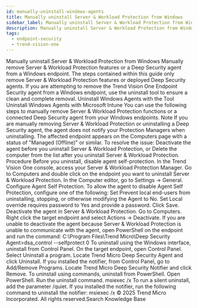 ```yaml
---
id: manually-uninstall-windows-agents
title: Manually uninstall Server & Workload Protection from Windows
sidebar_label: Manually uninstall Server & Workload Protection from Windows
description: Manually uninstall Server & Workload Protection from Windows
tags:
  - endpoint-security
  - trend-vision-one
---
```


 Manually uninstall Server & Workload Protection from Windows Manually remove Server & Workload Protection features or a Deep Security agent from a Windows endpoint. The steps contained within this guide only remove Server & Workload Protection features or deployed Deep Security agents. If you are attempting to remove the Trend Vision One Endpoint Security agent from a Windows endpoint, use the uninstall tool to ensure a clean and complete removal. Uninstall Windows Agents with the Tool Uninstall Windows Agents with Microsoft Intune You can use the following steps to manually remove Server & Workload Protection functions or a connected Deep Security agent from your Windows endpoints. Note If you are manually removing Server & Workload Protection or uninstalling a Deep Security agent, the agent does not notify your Protection Managers when uninstalling. The affected endpoint appears on the Computers page with a status of "Managed (Offline)" or similar. To resolve the issue: Deactivate the agent before you uninstall Server & Workload Protection, or Delete the computer from the list after you uninstall Server & Workload Protection. Procedure Before you uninstall, disable agent self-protection. In the Trend Vision One console, access your Server & Workload Protection Manager. Go to Computers and double click on the endpoint you want to uninstall Server & Workload Protection. In the Computer editor, go to Settings → General. Configure Agent Self Protection. To allow the agent to disable Agent Self Protection, configure one of the following: Set Prevent local end-users from uninstalling, stopping, or otherwise modifying the Agent to No. Set Local override requires password to Yes and provide a password. Click Save. Deactivate the agent in Server & Workload Protection. Go to Computers. Right click the target endpoint and select Actions → Deactivate. If you are unable to deactivate the agent because Server & Workload Protection is unable to communicate with the agent, open PowerShell on the endpoint and run the command: C:\Program Files\Trend Micro\Deep Security Agent>dsa_control --selfprotect 0 To uninstall using the Windows interface, uninstall from Control Panel. On the target endpoint, open Control Panel. Select Uninstall a program. Locate Trend Micro Deep Security Agent and click Uninstall. If you installed the notifier, from Control Panel, go to Add/Remove Programs. Locate Trend Micro Deep Security Notifier and click Remove. To uninstall using commands, uninstall from PowerShell. Open PowerShell. Run the uninstall command. msiexec /x <package name including extension> To run a silent uninstall, add the parameter /quiet. If you installed the notifier, run the following command to uninstall the notifier: msiexec /x <package name including extension> © 2025 Trend Micro Incorporated. All rights reserved.Search Knowledge Base